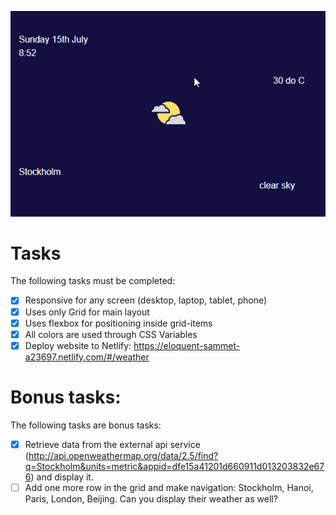 ![](cs-week02-weather-grid.png)

# Tasks
The following tasks must be completed:
* [x] Responsive for any screen (desktop, laptop, tablet, phone)
* [x] Uses only Grid for main layout
* [x] Uses flexbox for positioning inside grid-items
* [x] All colors are used through CSS Variables
* [x] Deploy website to Netlify: https://eloquent-sammet-a23697.netlify.com/#/weather

# Bonus tasks:
The following tasks are bonus tasks:
* [x] Retrieve data from the external api service (http://api.openweathermap.org/data/2.5/find?q=Stockholm&units=metric&appid=dfe15a41201d660911d013203832e676) and display it.
* [ ] Add one more row in the grid and make navigation: Stockholm, Hanoi, Paris, London, Beijing. Can you display their weather as well?